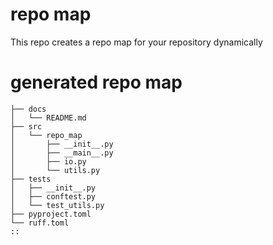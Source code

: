 # repo map
This repo creates a repo map for your repository dynamically



# generated repo map
```
├── docs
│   └── README.md
├── src
│   └── repo_map
│       ├── __init__.py
│       ├── __main__.py
│       ├── io.py
│       └── utils.py
├── tests
│   ├── __init__.py
│   ├── conftest.py
│   └── test_utils.py
├── pyproject.toml
└── ruff.toml
::
```
